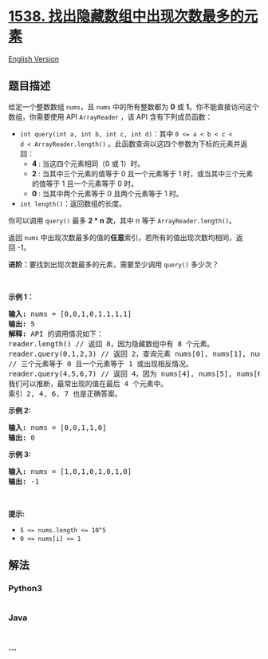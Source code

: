 # [1538. 找出隐藏数组中出现次数最多的元素](https://leetcode-cn.com/problems/guess-the-majority-in-a-hidden-array)

[English Version](/solution/1500-1599/1538.Guess%20the%20Majority%20in%20a%20Hidden%20Array/README_EN.md)

## 题目描述

<!-- 这里写题目描述 -->

<p>给定一个整数数组&nbsp;<code>nums</code>，且&nbsp;<code>nums</code>&nbsp;中的所有整数都为 <strong>0</strong> 或 <strong>1</strong>。你不能直接访问这个数组，你需要使用&nbsp;API <code>ArrayReader</code>&nbsp;，该 API 含有下列成员函数：</p>

<ul>
	<li><code>int query(int a, int b, int c, int d)</code>：其中&nbsp;<code>0 &lt;= a &lt; b &lt; c &lt; d&nbsp;&lt;&nbsp;ArrayReader.length()</code>&nbsp;。此函数查询以这四个参数为下标的元素并返回：
	<ul>
		<li><strong>4 </strong>: 当这四个元素相同（0 或 1）时。</li>
		<li><strong>2</strong>&nbsp;: 当其中三个元素的值等于 0 且一个元素等于 1 时，或当其中三个元素的值等于 1&nbsp;且一个元素等于 0&nbsp;时。</li>
		<li><strong>0&nbsp;</strong>: 当其中两个元素等于 0 且两个元素等于 1 时。</li>
	</ul>
	</li>
	<li><code>int length()</code>：返回数组的长度。</li>
</ul>

<p>你可以调用&nbsp;<code>query()</code>&nbsp;最多&nbsp;<strong>2 * n 次</strong>，其中 n 等于&nbsp;<code>ArrayReader.length()</code>。</p>

<p>返回&nbsp;<code>nums</code>&nbsp;中出现次数最多的值的<strong>任意</strong>索引，若所有的值出现次数均相同，返回&nbsp;-1。</p>

<p><strong>进阶：</strong>要找到出现次数最多的元素，需要至少调用&nbsp;<code>query()</code>&nbsp;多少次？</p>

<p>&nbsp;</p>

<p><strong>示例 1：</strong></p>

<pre><strong>输入:</strong> nums = [0,0,1,0,1,1,1,1]
<strong>输出:</strong> 5
<strong>解释:</strong> API 的调用情况如下：
reader.length() // 返回 8，因为隐藏数组中有 8 个元素。
reader.query(0,1,2,3) // 返回 2，查询元素 nums[0], nums[1], nums[2], nums[3] 间的比较。
// 三个元素等于 0 且一个元素等于 1 或出现相反情况。
reader.query(4,5,6,7) // 返回 4，因为 nums[4], nums[5], nums[6], nums[7] 有相同值。
我们可以推断，最常出现的值在最后 4 个元素中。
索引 2, 4, 6, 7 也是正确答案。
</pre>

<p><strong>示例 2:</strong></p>

<pre><strong>输入:</strong> nums = [0,0,1,1,0]
<strong>输出:</strong> 0
</pre>

<p><strong>示例 3:</strong></p>

<pre><strong>输入:</strong> nums = [1,0,1,0,1,0,1,0]
<strong>输出:</strong> -1
</pre>

<p>&nbsp;</p>

<p><strong>提示:</strong></p>

<ul>
	<li><code>5 &lt;= nums.length&nbsp;&lt;= 10^5</code></li>
	<li><code>0 &lt;= nums[i] &lt;= 1</code></li>
</ul>


## 解法

<!-- 这里可写通用的实现逻辑 -->

<!-- tabs:start -->

### **Python3**

<!-- 这里可写当前语言的特殊实现逻辑 -->

```python

```

### **Java**

<!-- 这里可写当前语言的特殊实现逻辑 -->

```java

```

### **...**

```

```

<!-- tabs:end -->
